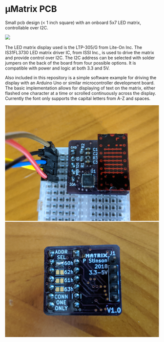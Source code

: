 # µMatrix PCB
Small pcb design (< 1 inch square) with an onboard 5x7 LED matrix, controllable over I2C.

![](Images/uMatrix.gif)

The LED matrix display used is the LTP-305/G from Lite-On Inc. The IS31FL3730 LED matrix driver IC, from ISSI Inc., is used to drive the matrix and provide control over I2C. The I2C address can be selected with solder jumpers on the back of the board from four possible options. It is compatible with power and logic at both 3.3 and 5V.

Also included in this repository is a simple software example for driving the display with an Arduino Uno or similar microcontroller development board. The basic implementation allows for displaying of text on the matrix, either flashed one character at a time or scrolled continuously across the display. Currently the font only supports the capital letters from A-Z and spaces.

![](Images/uMatrix_top.jpg)
![](Images/uMatrix_bottom.jpg)
